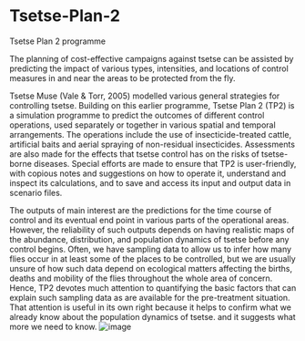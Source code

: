 # Tsetse-Plan-2
Tsetse Plan 2 programme

The planning of cost-effective campaigns against tsetse can be assisted by predicting the impact of various types, intensities, and locations of control measures in and near the areas to be protected from the fly. 

Tsetse Muse (Vale & Torr, 2005) modelled various general strategies for controlling tsetse.  Building on this earlier programme, Tsetse Plan 2 (TP2) is a simulation programme to predict the outcomes of different control operations, used separately or together in various spatial and temporal arrangements. The operations include the use of insecticide-treated cattle, artificial baits and aerial spraying of non-residual insecticides. Assessments are also made for the effects that tsetse control has on the risks of tsetse-borne diseases. Special efforts are made to ensure that TP2 is user-friendly, with copious notes and suggestions on how to operate it, understand and inspect its calculations, and to save and access its input and output data in scenario files.

The outputs of main interest are the predictions for the time course of control and its eventual end point in various parts of the operational areas. However, the reliability of such outputs depends on having realistic maps of the abundance, distribution, and population dynamics of tsetse before any control begins. Often, we have sampling data to allow us to infer how many flies occur in at least some of the places to be controlled, but we are usually unsure of how such data depend on ecological matters affecting the births, deaths and mobility of the flies throughout the whole area of concern. Hence, TP2 devotes much attention to quantifying the basic factors that can explain such sampling data as are available for the pre-treatment situation. That attention is useful in its own right because it helps to confirm what we already know about the population dynamics of tsetse. and it suggests what more we need to know.
![image](https://github.com/grenrits09/Tsetse-Plan-2/assets/39883778/38b1019b-16fb-4aa8-a491-3cc0dce39ebe)
